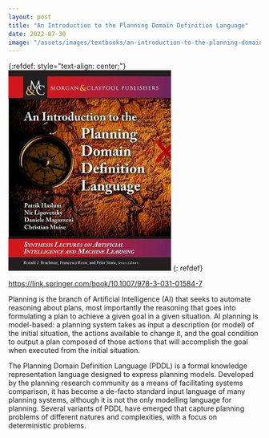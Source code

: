 ```yaml
---
layout: post
title: "An Introduction to the Planning Domain Definition Language"
date: 2022-07-30
image: "/assets/images/textbooks/an-introduction-to-the-planning-domain-definition-language.jpg"
---
```


{:refdef: style="text-align: center;"}
![an-introduction-to-the-planning-domain-definition-language](/assets/images/textbooks/an-introduction-to-the-planning-domain-definition-language.jpg)
{: refdef}

https://link.springer.com/book/10.1007/978-3-031-01584-7

Planning is the branch of Artificial Intelligence (AI) that seeks to automate reasoning about plans, most importantly the reasoning that goes into formulating a plan to achieve a given goal in a given situation. AI planning is model-based: a planning system takes as input a description (or model) of the initial situation, the actions available to change it, and the goal condition to output a plan composed of those actions that will accomplish the goal when executed from the initial situation.

The Planning Domain Definition Language (PDDL) is a formal knowledge representation language designed to express planning models. Developed by the planning research community as a means of facilitating systems comparison, it has become a de-facto standard input language of many planning systems, although it is not the only modelling language for planning. Several variants of PDDL have emerged that capture planning problems of different natures and complexities, with a focus on deterministic problems.